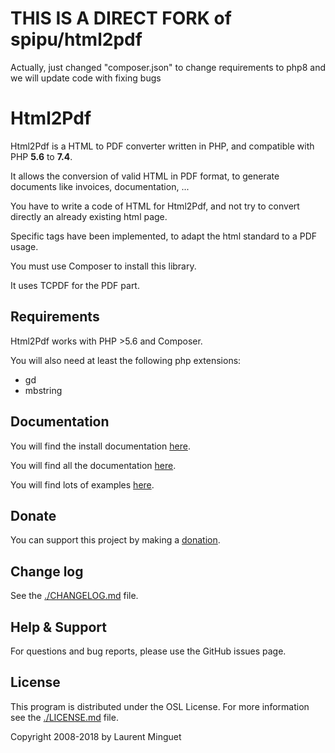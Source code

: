 # THIS IS A DIRECT FORK of spipu/html2pdf

Actually, just changed "composer.json" to change requirements to php8 and we will update code with fixing bugs

# Html2Pdf

Html2Pdf is a HTML to PDF converter written in PHP, and compatible with PHP **5.6** to **7.4**.

It allows the conversion of valid HTML in PDF format, to generate documents like invoices, documentation, ...

You have to write a code of HTML for Html2Pdf, and not try to convert directly an already existing html page.

Specific tags have been implemented, to adapt the html standard to a PDF usage.

You must use Composer to install this library.

It uses TCPDF for the PDF part.

## Requirements

Html2Pdf works with PHP >5.6 and Composer.

You will also need at least the following php extensions:

* gd
* mbstring

## Documentation

You will find the install documentation [here](./doc/install.md).

You will find all the documentation [here](./doc/README.md).

You will find lots of examples [here](./examples/).

## Donate

You can support this project by making a [donation](http://html2pdf.fr/en/donate).

## Change log

See the [./CHANGELOG.md](./CHANGELOG.md) file.

## Help & Support

For questions and bug reports, please use the GitHub issues page.

## License

This program is distributed under the OSL License. For more information see the [./LICENSE.md](./LICENSE.md) file.

Copyright 2008-2018 by Laurent Minguet
